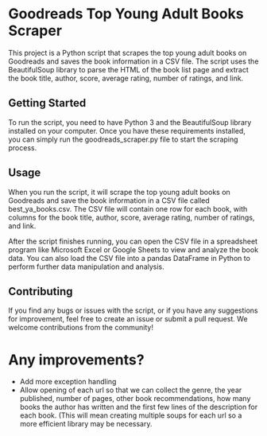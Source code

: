 # Goodreads Top Young Adult Books Scraper
This project is a Python script that scrapes the top young adult books on Goodreads and saves the book information in a CSV file. The script uses the BeautifulSoup library to parse the HTML of the book list page and extract the book title, author, score, average rating, number of ratings, and link.

## Getting Started
To run the script, you need to have Python 3 and the BeautifulSoup library installed on your computer. Once you have these requirements installed, you can simply run the goodreads_scraper.py file to start the scraping process.

## Usage
When you run the script, it will scrape the top young adult books on Goodreads and save the book information in a CSV file called best_ya_books.csv. The CSV file will contain one row for each book, with columns for the book title, author, score, average rating, number of ratings, and link.

After the script finishes running, you can open the CSV file in a spreadsheet program like Microsoft Excel or Google Sheets to view and analyze the book data. You can also load the CSV file into a pandas DataFrame in Python to perform further data manipulation and analysis.

## Contributing
If you find any bugs or issues with the script, or if you have any suggestions for improvement, feel free to create an issue or submit a pull request. We welcome contributions from the community!

# Any improvements?
- Add more exception handling 
- Allow opening of each url so that we can collect the genre, the year published, number of pages, other book recommendations, how many books the author has written and the first few lines of the description for each book. (This will mean creating multiple soups for each url so a more efficient library may be necessary. 
